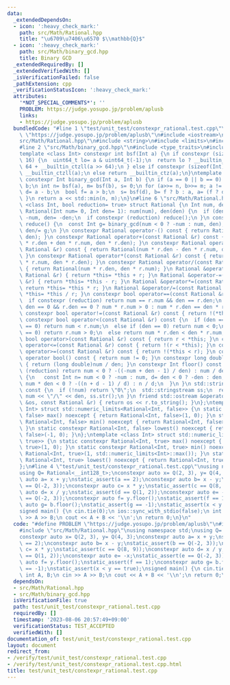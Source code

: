 ```yaml
---
data:
  _extendedDependsOn:
  - icon: ':heavy_check_mark:'
    path: src/Math/Rational.hpp
    title: "\u6709\u7406\u6570 $\\mathbb{Q}$"
  - icon: ':heavy_check_mark:'
    path: src/Math/binary_gcd.hpp
    title: Binary GCD
  _extendedRequiredBy: []
  _extendedVerifiedWith: []
  _isVerificationFailed: false
  _pathExtension: cpp
  _verificationStatusIcon: ':heavy_check_mark:'
  attributes:
    '*NOT_SPECIAL_COMMENTS*': ''
    PROBLEM: https://judge.yosupo.jp/problem/aplusb
    links:
    - https://judge.yosupo.jp/problem/aplusb
  bundledCode: "#line 1 \"test/unit_test/constexpr_rational.test.cpp\"\n#define PROBLEM\
    \ \"https://judge.yosupo.jp/problem/aplusb\"\n#include <iostream>\n#line 2 \"\
    src/Math/Rational.hpp\"\n#include <string>\n#include <limits>\n#include <sstream>\n\
    #line 2 \"src/Math/binary_gcd.hpp\"\n#include <type_traits>\n#include <algorithm>\n\
    template <class Int> constexpr int bsf(Int a) {\n if constexpr (sizeof(Int) ==\
    \ 16) {\n  uint64_t lo= a & uint64_t(-1);\n  return lo ? __builtin_ctzll(lo) :\
    \ 64 + __builtin_ctzll(a >> 64);\n } else if constexpr (sizeof(Int) == 8) return\
    \ __builtin_ctzll(a);\n else return __builtin_ctz(a);\n}\ntemplate <class Int>\
    \ constexpr Int binary_gcd(Int a, Int b) {\n if (a == 0 || b == 0) return a +\
    \ b;\n int n= bsf(a), m= bsf(b), s= 0;\n for (a>>= n, b>>= m; a != b;) {\n  Int\
    \ d= a - b;\n  bool f= a > b;\n  s= bsf(d), b= f ? b : a, a= (f ? d : -d) >> s;\n\
    \ }\n return a << std::min(n, m);\n}\n#line 6 \"src/Math/Rational.hpp\"\ntemplate\
    \ <class Int, bool reduction= true> struct Rational {\n Int num, den;\n constexpr\
    \ Rational(Int num= 0, Int den= 1): num(num), den(den) {\n  if (den < 0) num=\
    \ -num, den= -den;\n  if constexpr (reduction) reduce();\n }\n constexpr void\
    \ reduce() {\n  const Int g= binary_gcd(num < 0 ? -num : num, den);\n  num/= g,\
    \ den/= g;\n }\n constexpr Rational operator-() const { return Rational(-num,\
    \ den); }\n constexpr Rational operator+(const Rational &r) const { return Rational(num\
    \ * r.den + den * r.num, den * r.den); }\n constexpr Rational operator-(const\
    \ Rational &r) const { return Rational(num * r.den - den * r.num, den * r.den);\
    \ }\n constexpr Rational operator*(const Rational &r) const { return Rational(num\
    \ * r.num, den * r.den); }\n constexpr Rational operator/(const Rational &r) const\
    \ { return Rational(num * r.den, den * r.num); }\n Rational &operator+=(const\
    \ Rational &r) { return *this= *this + r; }\n Rational &operator-=(const Rational\
    \ &r) { return *this= *this - r; }\n Rational &operator*=(const Rational &r) {\
    \ return *this= *this * r; }\n Rational &operator/=(const Rational &r) { return\
    \ *this= *this / r; }\n constexpr bool operator==(const Rational &r) const {\n\
    \  if constexpr (reduction) return num == r.num && den == r.den;\n  else return\
    \ den == 0 && r.den == 0 ? num * r.num > 0 : num * r.den == den * r.num;\n }\n\
    \ constexpr bool operator!=(const Rational &r) const { return !(*this == r); }\n\
    \ constexpr bool operator<(const Rational &r) const {\n  if (den == 0 && r.den\
    \ == 0) return num < r.num;\n  else if (den == 0) return num < 0;\n  else if (r.den\
    \ == 0) return r.num > 0;\n  else return num * r.den < den * r.num;\n }\n constexpr\
    \ bool operator>(const Rational &r) const { return r < *this; }\n constexpr bool\
    \ operator<=(const Rational &r) const { return !(r < *this); }\n constexpr bool\
    \ operator>=(const Rational &r) const { return !(*this < r); }\n constexpr explicit\
    \ operator bool() const { return num != 0; }\n constexpr long double to_fp() const\
    \ { return (long double)num / den; }\n constexpr Int floor() const {\n  if constexpr\
    \ (reduction) return num < 0 ? -((-num + den - 1) / den) : num / den;\n  else\
    \ {\n   const Int n= num < 0 ? -num : num, d= den < 0 ? -den : den;\n   return\
    \ num * den < 0 ? -((n + d - 1) / d) : n / d;\n  }\n }\n std::string to_string()\
    \ const {\n  if (!num) return \"0\";\n  std::stringstream ss;\n  return ss <<\
    \ num << \"/\" << den, ss.str();\n }\n friend std::ostream &operator<<(std::ostream\
    \ &os, const Rational &r) { return os << r.to_string(); }\n};\ntemplate <class\
    \ Int> struct std::numeric_limits<Rational<Int, false>> {\n static constexpr Rational<Int,\
    \ false> max() noexcept { return Rational<Int, false>(1, 0); }\n static constexpr\
    \ Rational<Int, false> min() noexcept { return Rational<Int, false>(1, std::numeric_limits<Int>::max());\
    \ }\n static constexpr Rational<Int, false> lowest() noexcept { return Rational<Int,\
    \ false>(-1, 0); }\n};\ntemplate <class Int> struct std::numeric_limits<Rational<Int,\
    \ true>> {\n static constexpr Rational<Int, true> max() noexcept { return Rational<Int,\
    \ true>(1, 0); }\n static constexpr Rational<Int, true> min() noexcept { return\
    \ Rational<Int, true>(1, std::numeric_limits<Int>::max()); }\n static constexpr\
    \ Rational<Int, true> lowest() noexcept { return Rational<Int, true>(-1, 0); }\n\
    };\n#line 4 \"test/unit_test/constexpr_rational.test.cpp\"\nusing namespace std;\n\
    using Q= Rational<__int128_t>;\nconstexpr auto x= Q(2, 3), y= Q(4, 3);\nconstexpr\
    \ auto a= x + y;\nstatic_assert(a == 2);\nconstexpr auto b= x - y;\nstatic_assert(b\
    \ == Q(-2, 3));\nconstexpr auto c= x * y;\nstatic_assert(c == Q(8, 9));\nconstexpr\
    \ auto d= x / y;\nstatic_assert(d == Q(1, 2));\nconstexpr auto e= -x;\nstatic_assert(e\
    \ == Q(-2, 3));\nconstexpr auto f= y.floor();\nstatic_assert(f == 1);\nconstexpr\
    \ auto g= b.floor();\nstatic_assert(g == -1);\nstatic_assert(x < y == true);\n\
    signed main() {\n cin.tie(0);\n ios::sync_with_stdio(false);\n int A, B;\n cin\
    \ >> A >> B;\n cout << A + B << '\\n';\n return 0;\n}\n"
  code: "#define PROBLEM \"https://judge.yosupo.jp/problem/aplusb\"\n#include <iostream>\n\
    #include \"src/Math/Rational.hpp\"\nusing namespace std;\nusing Q= Rational<__int128_t>;\n\
    constexpr auto x= Q(2, 3), y= Q(4, 3);\nconstexpr auto a= x + y;\nstatic_assert(a\
    \ == 2);\nconstexpr auto b= x - y;\nstatic_assert(b == Q(-2, 3));\nconstexpr auto\
    \ c= x * y;\nstatic_assert(c == Q(8, 9));\nconstexpr auto d= x / y;\nstatic_assert(d\
    \ == Q(1, 2));\nconstexpr auto e= -x;\nstatic_assert(e == Q(-2, 3));\nconstexpr\
    \ auto f= y.floor();\nstatic_assert(f == 1);\nconstexpr auto g= b.floor();\nstatic_assert(g\
    \ == -1);\nstatic_assert(x < y == true);\nsigned main() {\n cin.tie(0);\n ios::sync_with_stdio(false);\n\
    \ int A, B;\n cin >> A >> B;\n cout << A + B << '\\n';\n return 0;\n}"
  dependsOn:
  - src/Math/Rational.hpp
  - src/Math/binary_gcd.hpp
  isVerificationFile: true
  path: test/unit_test/constexpr_rational.test.cpp
  requiredBy: []
  timestamp: '2023-08-06 20:57:49+09:00'
  verificationStatus: TEST_ACCEPTED
  verifiedWith: []
documentation_of: test/unit_test/constexpr_rational.test.cpp
layout: document
redirect_from:
- /verify/test/unit_test/constexpr_rational.test.cpp
- /verify/test/unit_test/constexpr_rational.test.cpp.html
title: test/unit_test/constexpr_rational.test.cpp
---
```

